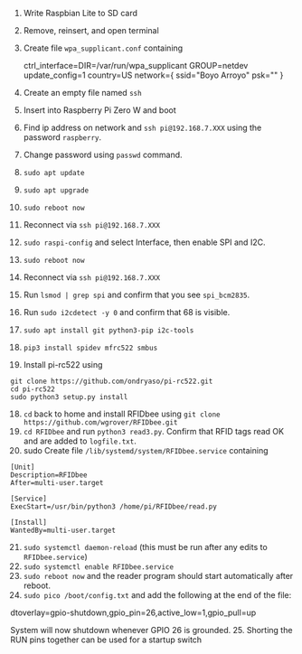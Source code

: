 
1.  Write Raspbian Lite to SD card
2.  Remove, reinsert, and open terminal
3.  Create file `wpa_supplicant.conf` containing

    ctrl_interface=DIR=/var/run/wpa_supplicant GROUP=netdev
    update_config=1
    country=US
    network={
        ssid="Boyo Arroyo"
        psk=""
    }

4.  Create an empty file named `ssh`
5.  Insert into Raspberry Pi Zero W and boot
6.  Find ip address on network and `ssh pi@192.168.7.XXX` using the password `raspberry`.
7.  Change password using `passwd` command.
8.  `sudo apt update`
9.  `sudo apt upgrade`
10.  `sudo reboot now`
11.  Reconnect via `ssh pi@192.168.7.XXX`
11.  `sudo raspi-config` and select Interface, then enable SPI and I2C.
12.  `sudo reboot now`
13.  Reconnect via `ssh pi@192.168.7.XXX`
14.  Run `lsmod | grep spi` and confirm that you see `spi_bcm2835`.
15.  Run `sudo i2cdetect -y 0` and confirm that 68 is visible.
15.  `sudo apt install git python3-pip i2c-tools`
16.  `pip3 install spidev mfrc522 smbus`
17.  Install pi-rc522 using

    git clone https://github.com/ondryaso/pi-rc522.git
    cd pi-rc522
    sudo python3 setup.py install

18.  `cd` back to home and install RFIDbee using `git clone https://github.com/wgrover/RFIDbee.git`
19.  `cd RFIDbee` and run `python3 read3.py`.  Confirm that RFID tags read OK and are added to `logfile.txt`.
20.  sudo Create file `/lib/systemd/system/RFIDbee.service` containing

    [Unit]
    Description=RFIDbee
    After=multi-user.target

    [Service]
    ExecStart=/usr/bin/python3 /home/pi/RFIDbee/read.py

    [Install]
    WantedBy=multi-user.target

21.  `sudo systemctl daemon-reload`  (this must be run after any edits to `RFIDbee.service`)
22.  `sudo systemctl enable RFIDbee.service`
23.  `sudo reboot now` and the reader program should start automatically after reboot.
24.   `sudo pico /boot/config.txt` and add the following at the end of the file:

  dtoverlay=gpio-shutdown,gpio_pin=26,active_low=1,gpio_pull=up

System will now shutdown whenever GPIO 26 is grounded.
25.  Shorting the RUN pins together can be used for a startup switch
